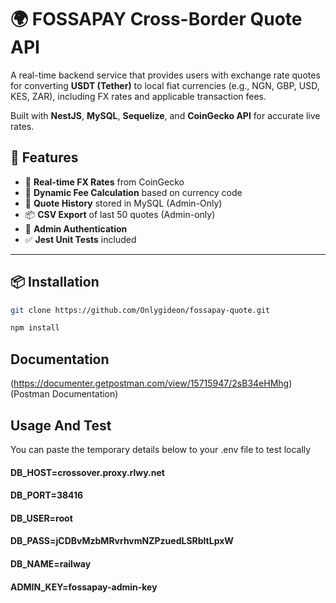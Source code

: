 # 🌍 FOSSAPAY Cross-Border Quote API

A real-time backend service that provides users with exchange rate quotes for converting **USDT (Tether)** to local fiat currencies (e.g., NGN, GBP, USD, KES, ZAR), including FX rates and applicable transaction fees.

Built with **NestJS**, **MySQL**, **Sequelize**, and **CoinGecko API** for accurate live rates.

## 🚀 Features

- 🔁 **Real-time FX Rates** from CoinGecko
- 💸 **Dynamic Fee Calculation** based on currency code
- 🧾 **Quote History** stored in MySQL (Admin-Only)
- 📦 **CSV Export** of last 50 quotes (Admin-only)
- 🔐 **Admin Authentication**
- ✅ **Jest Unit Tests** included

---

## 📦 Installation

```bash
git clone https://github.com/Onlygideon/fossapay-quote.git

npm install
```

## Documentation

(https://documenter.getpostman.com/view/15715947/2sB34eHMhg) (Postman Documentation)

## Usage And Test

You can paste the temporary details below to your .env file to test locally

#### DB_HOST=crossover.proxy.rlwy.net

#### DB_PORT=38416

#### DB_USER=root

#### DB_PASS=jCDBvMzbMRvrhvmNZPzuedLSRbltLpxW

#### DB_NAME=railway

#### ADMIN_KEY=fossapay-admin-key
